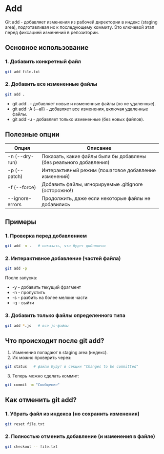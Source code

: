 # Add
Git add - добавляет изменения из рабочей директории в индекс (staging area), подготавливая их к последующему коммиту. Это ключевой этап перед фиксацией изменений в репозитории.
## Основное использование
### 1. Добавить конкретный файл
```bash
git add file.txt
```
### 2. Добавить все измененные файлы
```bash
git add .
```
- git add . - добавляет новые и измененные файлы (но не удаленные).
- git add -A (--all) - добавляет все изменения, включая удаленные файлы.
- git add -u - добавляет только измененные (без новых файлов).
## Полезные опции

| Опция           | Описание                                                           |
| --------------- | ------------------------------------------------------------------ |
| -n (--dry-run)  | Показать, какие файлы были бы добавлены (без реального добавления) |
| -p (--patch)    | Интерактивный режим (пошаговое добавление изменений)               |
| -f (--force)    | Добавить файлы, игнорируемые .gitignore (осторожно!)               |
| --ignore-errors | Продолжить, даже если некоторые файлы не добавились                |
## Примеры
### 1. Проверка перед добавлением
```bash
git add -n .   # показать, что будет добавлено
```
### 2. Интерактивное добавление (частей файла)
```bash
git add -p
```
После запуска:
- -y - добавить текущий фрагмент
- -n - пропустить
- -s - разбить на более мелкие части
- -q - выйти
### 3. Добавить только файлы определенного типа
```bash
git add *.js   # все js-файлы
```
## Что происходит после git add?
1. Изменения попадают в staging area (индекс).
2. Их можно проверить через:
```bash
git status   # файлы будут в секции "Changes to be committed"
```
3. Теперь можно сделать коммит:
```bash
git commit -m "Сообщение"
```
## Как отменить git add?
### 1. Убрать файл из индекса (но сохранить изменения)
```bash
git reset file.txt
```
### 2. Полностью отменить добавление (и изменения в файле)
```bash
git checkout -- file.txt
```